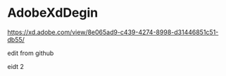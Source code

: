 # AdobeXdDegin

https://xd.adobe.com/view/8e065ad9-c439-4274-8998-d31446851c51-db55/


edit from github

eidt 2
